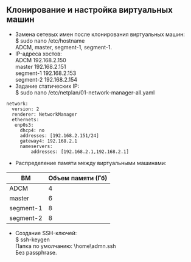 ## Клонирование и настройка виртуальных машин ##

- Замена сетевых имен после клонирования виртуальных машин:  
  $ sudo nano /etc/hostname  
  ADCM, master, segment-1, segment-1.   
- IP-адреса хостов:   
   ADCM      192.168.2.150   
   master    192.168.2.151   
   segment-1 192.168.2.153   
   segment-2 192.168.2.154   
- Задание статических IP:   
  $ sudo nano /etc/netplan/01-network-manager-all.yaml
```   
network:   
  version: 2   
  renderer: NetworkManager   
  ethernets:   
   enp0s3:   
     dhcp4: no   
     addresses: [192.168.2.151/24]   
     gateway4: 192.168.2.1   
     nameservers:   
         addresses: [192.168.2.1,192.168.2.1]   
```
- Распределение памяти между виртуальными машинами:
    
|ВМ|Объем памяти (Гб)|   
|---------|-------------|   
|ADCM|4|   
|master|6|   
|segment-1|8|   
|segment-2|8|   
   
- Создание SSH-ключей:   
$ ssh-keygen   
Папка по умолчанию: \home\admn\.ssh   
Без passphrase.   
   
